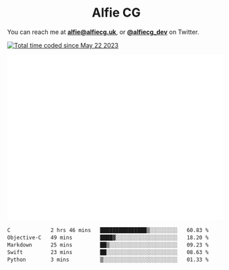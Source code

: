 <h1 align="center">Alfie CG</h1>

You can reach me at **alfie@alfiecg.uk**, or **[@alfiecg_dev](https://twitter.com/alfiecg_dev)** on Twitter.

<a href="https://wakatime.com/@61592169-b9cf-4af8-b6fa-8ac7d4369b01"><img src="https://wakatime.com/badge/user/61592169-b9cf-4af8-b6fa-8ac7d4369b01.svg" alt="Total time coded since May 22 2023" /></a>


<img align="center" src="/github-metrics.svg" alt="Metrics" width="500">

 <!--[![GitHub Streak](https://streak-stats.demolab.com/?user=alfiecg24)](https://git.io/streak-stats)-->

<!--START_SECTION:waka-->

```txt
C             2 hrs 46 mins   ███████████████▒░░░░░░░░░   60.83 %
Objective-C   49 mins         ████▓░░░░░░░░░░░░░░░░░░░░   18.20 %
Markdown      25 mins         ██▒░░░░░░░░░░░░░░░░░░░░░░   09.23 %
Swift         23 mins         ██░░░░░░░░░░░░░░░░░░░░░░░   08.63 %
Python        3 mins          ▒░░░░░░░░░░░░░░░░░░░░░░░░   01.33 %
```

<!--END_SECTION:waka-->
